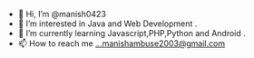 
- 👋 Hi, I’m @manish0423
- 👀 I’m interested in Java and Web Development .
- 🌱 I’m currently learning Javascript,PHP,Python and Android .
- 📫 How to reach me ...manishambuse2003@gmail.com

<!---
manish0423/manish0423 is a ✨ special ✨ repository because its `README.md` (this file) appears on your GitHub profile.
You can click the Preview link to take a look at your changes.
--->
